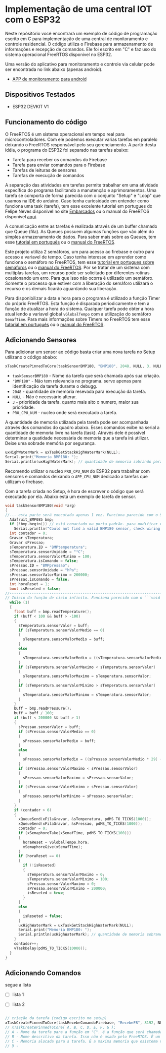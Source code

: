# Implementação de uma central IOT com o ESP32


 Neste repósitório você encontrará um exemplo de código de programação escrito em C para implementação de uma central de monitoramento e controle residencial.
O código utiliza o Firebase para armazenamento de informações e recepção de comandos. Ele foi escrito em "C" e faz uso do sistema operacional FreeRTOS disponivel no ESP32.

Uma versão do aplicativo para monitoramento e controle via celular pode ser encontrada no link abaixo (apenas android).
* [APP de monitoramento para android]( https://github.com/diegogark/HomeIOT-APP)

## Dispositivos Testados

* ESP32 DEVKIT V1

## Funcionamento do código

 O FreeRTOS é um sistema operacional em tempo real para microcontroladores. Com ele podemos executar varias tarefas em paralelo deixando o FreeRTOS responsável pelo seu gerenciamento. A partir desta idéia, o programa do ESP32 foi separado nas tarefas abaixo:

 * Tarefa para receber os comandos do Firebase
 * Tarefa para enviar comandos para o Firebase
 * Tarefas de leituras de sensores
 * Tarefas de execução de comandos
 
 A separação das atividades em tarefas permite trabalhar em uma atividade específica do programa facilitando a manutenção e aprimoramentos. Uma tarefa se comporta de forma parecida com o conjunto "Setup" e "Loop" que usamos na IDE do arduino. Caso tenha curiosidade em entender como funciona uma task (tarefa), tem esse excelente tutorial em portugues do Felipe Neves disponivel no site [Embarcados](https://www.embarcados.com.br/esp32-lidando-com-multiprocessamento-parte-ii/) ou o manual do FreeRTOS disponivel [aqui](https://www.freertos.org/Documentation/RTOS_book.html).

 A comunicação entre as tarefas é realizada através de um buffer chamado que Queue (fila). As Queues possuem algumas funções que vão além do simples armazenamento de dados. Para saber mais sobre as Queues, tem esse [tutorial em português](https://www.embarcados.com.br/rtos-queue-sincronizacao-e-comunicacao/) ou o [manual do FreeRTOS](https://www.freertos.org/wp-content/uploads/2018/07/FreeRTOS_Reference_Manual_V10.0.0.pdf).
 
 Este projeto utiliza 2 semáforos, um para acesso ao firebase e outro para acesso a variavel de tempo. Caso tenha interesse em aprender como funciona o semáforo no FreeRTOS, tem esse [tutorial em portugues sobre semáforos](https://www.embarcados.com.br/rtos-semaforos-sincronizacao-de-tarefas/) ou o [manual do FreeRTOS](https://www.freertos.org/wp-content/uploads/2018/07/FreeRTOS_Reference_Manual_V10.0.0.pdf). Por se tratar de um sistema com multiplas tarefas, um recurso pode ser solicitado por diferentes rotinas ocasionando um erro. Para que isso não ocorra é utilizado um semáforo. Somente o processo que estiver com a liberação do semáforo utilizará o recurso e os demais ficarão aguardando sua liberação.
 
 Para disponibilizar a data e hora para o programa é utilizado a função Timer do próprio FreeRTOS. Esta função é disparada periodicamente e tem a função de atualizar a hora do sistema. Qualquer tarefa pode obter a hora atual lendo a variavel global ``` vGlobalTempo ``` com a utilização do semáforo ``` SemafTime ```. Para mais informações sobre Timers no FreeRTOS tem esse [tutorial em português](https://www.embarcados.com.br/rtos-software-timer-no-freertos/) ou o [manual do FreeRTOS](https://www.freertos.org/wp-content/uploads/2018/07/FreeRTOS_Reference_Manual_V10.0.0.pdf).
 
## Adicionando Sensores

Para adicionar um sensor ao código basta criar uma nova tarefa no Setup utilizano o código abaixo:
```C++
xTaskCreatePinnedToCore(taskSensorBMP180, "BMP180", 2048, NULL, 3, NULL, PRO_CPU_NUM);
```
* ```taskSensorBMP180``` - Nome da tarefa que será chamada após sua criação.
* ```"BMP180"``` - Não tem relevancia no programa. serve apenas para identificação da tarefa durante o debugg.
* ```2048``` - quantidade de memória resevada para execução da tarefa.
* ```NULL``` - Não é necessário alterar.
* ```3``` - prioridade da tarefa. quanto mais alto o numero, maior sua prioridade.
* ```PRO_CPU_NUM``` - nucleo onde será executado a tarefa.

A quantidade de memoria utilizada pela tarefa pode ser acompanhada através dos comandos do quadro abaixo. Esses comandos exibe na serial a quantidade de memoria livre na tarefa (task). Através dele é possivel determinar a quatidade necessária de memoria que a tarefa irá utilizar. Deixe uma sobrade memória por segurança.
```C++
uxHighWaterMark = uxTaskGetStackHighWaterMark(NULL);
Serial.print("Memoria BMP180: ");
Serial.println(uxHighWaterMark); // quantidade de memoria sobrando para a tarefa
```
Recomendo utilizar o nucleo ```PRO_CPU_NUM``` do ESP32 para trabalhar com sensores e comandos deixando o ```APP_CPU_NUM``` dedicado a tarefas que utilizam o firebase.

Com a tarefa criada no Setup, é hora de escrever o código que será executado por ela. Abaixo está um exemplo de tarefa de sensor.

```C++
void taskSensorBMP180(void *arg)
{
//--- esta parte será executada apenas 1 vez. Funciona parecido com o Setup da IDE do arduino ---
  Adafruit_BMP085 bmp;
  if (!bmp.begin()) // está conactado na porta padrão. para modificar usar bmp.begin(SCL, SDA)
    Serial.println("Could not find a valid BMP180 sensor, check wiring!");
  int contador = 0;
  Gravar sTemperatura;
  Gravar sPressao;
  sTemperatura.ID = "BMPtemperatura";
  sTemperatura.sensorUnidade = "°C";
  sTemperatura.sensorValorMinimo = 100;
  sTemperatura.isComando = false;
  sPressao.ID = "BMPpressao";
  sPressao.sensorUnidade = "hPa";
  sPressao.sensorValorMinimo = 200000;
  sPressao.isComando = false;
  int horaReset = 1;
  bool isReseted = false;
//---------------------------------------------------------------------------------------------------
// Inicio da função de ciclo infinito. Funciona parecido com o ```void loop``` da IDE do arduino
  while (1)
  {
    float buff = bmp.readTemperature();
    if (buff < 100 && buff > -100)
    {
      sTemperatura.sensorValor = buff;
      if (sTemperatura.sensorValorMedio == 0)
      {
        sTemperatura.sensorValorMedio = buff;
      }
      else
      {
        sTemperatura.sensorValorMedio = ((sTemperatura.sensorValorMedio * 29) + buff) / 30;
      }
      if (sTemperatura.sensorValorMaximo < sTemperatura.sensorValor)
      {
        sTemperatura.sensorValorMaximo = sTemperatura.sensorValor;
      }
      if (sTemperatura.sensorValorMinimo > sTemperatura.sensorValor)
      {
        sTemperatura.sensorValorMinimo = sTemperatura.sensorValor;
      }
    }
    buff = bmp.readPressure();
    buff = buff / 100;
    if (buff < 200000 && buff > 1)
    {
      sPressao.sensorValor = buff;
      if (sPressao.sensorValorMedio == 0)
      {
        sPressao.sensorValorMedio = buff;
      }
      else
      {
        sPressao.sensorValorMedio = ((sPressao.sensorValorMedio * 29) + buff) / 30;
      }
      if (sPressao.sensorValorMaximo < sPressao.sensorValor)
      {
        sPressao.sensorValorMaximo = sPressao.sensorValor;
      }
      if (sPressao.sensorValorMinimo > sPressao.sensorValor)
      {
        sPressao.sensorValorMinimo = sPressao.sensorValor;
      }
    }
    if (contador > 6)
    {
      xQueueSend(xFilaGravar, &sTemperatura, pdMS_TO_TICKS(1000));
      xQueueSend(xFilaGravar, &sPressao, pdMS_TO_TICKS(1000));
      contador = 0;
      if (xSemaphoreTake(xSemafTime, pdMS_TO_TICKS(100)))
      {
        horaReset = vGlobalTempo.hora;
        xSemaphoreGive(xSemafTime);
      }
      if (horaReset == 0)
      {
        if (!isReseted)
        {
          sTemperatura.sensorValorMaximo = 0;
          sTemperatura.sensorValorMinimo = 100;
          sPressao.sensorValorMaximo = 0;
          sPressao.sensorValorMinimo = 200000;
          isReseted = true;
        }
      }
      else
      {
        isReseted = false;
      }
      uxHighWaterMark = uxTaskGetStackHighWaterMark(NULL);
      Serial.print("Memoria BMP180: ");
      Serial.println(uxHighWaterMark); // quantidade de memoria sobrando para a tarefa
    }
    contador++;
    vTaskDelay(pdMS_TO_TICKS(10000));
  }
}
```

## Adicionando Comandos

segue a lista

- [ ] lista 1
- [ ] lista 2



```C++

// criação da tarefa (codigo escrito no setup)
xTaskCreatePinnedToCore(taskRecebeComandoFirebase, "RecebeFB", 8192, NULL, 5, NULL, APP_CPU_NUM);
// xTaskCreatePinnedToCore( A, B, C, D, E, F, G );
// A - Nome da tarefa para a função em "C". é a função que será chamada após a criação da tarefa
// B - Nome descritivo da tarefa. Isso não é usado pelo FreeRTOS. É um nome amigavel para identificação da tarefa durante o debug
// C - Memoria alocada para a tarefa. É a maxima memoria que osistema vai precisar.
// D - 


```


